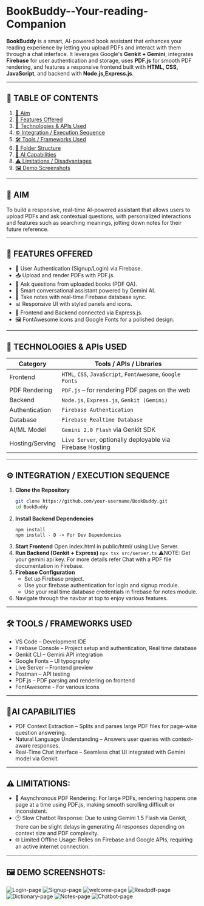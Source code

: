 # BookBuddy--Your-reading-Companion
**BookBuddy** is a smart, AI-powered book assistant that enhances your reading experience by letting you upload PDFs and interact with them through a chat interface. It leverages Google's **Genkit + Gemini**, integrates **Firebase** for user authentication and storage, uses **PDF.js** for smooth PDF rendering, and features a responsive frontend built with **HTML, CSS, JavaScript**, and backend with **Node.js,Express.js**.
___
## 📌 TABLE OF CONTENTS

1. [🎯 Aim](#aim)
2. [🧩 Features Offered](#features-offered)
3. [🧪 Technologies & APIs Used](#technologies--apis-used)
4. [⚙️ Integration / Execution Sequence](#integration--execution-sequence)
5. [🛠️ Tools / Frameworks Used](#tools--frameworks-used)
6. [📂 Folder Structure](#folder-structure)
7. [🧠 AI Capabilities](#ai-capabilities)
8. [⚠️ Limitations / Disadvantages](#limitations--disadvantages)
9. [🖼️ Demo Screenshots](#demo-screenshots)
___
## 🎯 AIM
To build a responsive, real-time AI-powered assistant that allows users to upload PDFs and ask contextual questions, with personalized interactions and features such as searching meanings, jotting down notes for their future reference.
___
## 🧩 FEATURES OFFERED

+ 🔐 User Authentication (Signup/Login) via Firebase.
+ 📥 Upload and render PDFs with PDF.js.
+ 💬 Ask questions from uploaded books (PDF QA).
+ 🤖 Smart conversational assistant powered by Gemini AI.
+ 📌 Take notes with real-time Firebase database sync.
+ 📊 Responsive UI with styled panels and icons.
+ 🔁 Frontend and Backend connected via Express.js.
+ 🖼️ FontAwesome icons and Google Fonts for a polished design.

___
## 🧪 TECHNOLOGIES & APIs USED

| Category         | Tools / APIs / Libraries                                   |
|------------------|------------------------------------------------------------|
| Frontend         | `HTML`, `CSS`, `JavaScript`, `FontAwesome`, `Google Fonts` |
| PDF Rendering    | `PDF.js` – for rendering PDF pages on the web              |
| Backend          | `Node.js`, `Express.js`, `Genkit (Gemini)`                 |
| Authentication   | `Firebase Authentication`                                  |
| Database         | `Firebase Realtime Database`                               |
| AI/ML Model      | `Gemini 2.0 Flash` via Genkit SDK                          |
| Hosting/Serving  | `Live Server`, optionally deployable via Firebase Hosting  |

___
## ⚙️ INTEGRATION / EXECUTION SEQUENCE

1. **Clone the Repository**
   ```bash
   git clone https://github.com/your-username/BookBuddy.git
   cd BookBuddy
2. **Install Backend Dependencies**
    ```cd backend
    npm install
    npm install - D -> For Dev Dependencies
3. **Start Frontend**
   Open index.html in public/html/ using Live Server.
4. **Run Backend (Genkit + Express)**
    ```npx tsx src/server.ts```
   ⚠️NOTE: Get your gemini api key. For more details refer Chat with a PDF file documentation in Firebase.
5. **Firebase Configuration**
     + Set up Firebase project.
     + Use your firebase authentication for login and signup module.
     + Use your real time database credentials in firebase for notes module.
6. Navigate through the navbar at top to enjoy various features.

___
## 🛠️ TOOLS / FRAMEWORKS USED
  + VS Code – Development IDE
  + Firebase Console – Project setup and authentication, Real time database
  + Genkit CLI – Gemini API integration
  + Google Fonts – UI typography
  + Live Server – Frontend preview
  + Postman – API testing
  + PDF.js – PDF parsing and rendering on frontend
  + FontAwesome - For various icons
___
## 🤖AI CAPABILITIES
  + PDF Context Extraction – Splits and parses large PDF files for page-wise question answering.
  + Natural Language Understanding – Answers user queries with context-aware responses.
  + Real-Time Chat Interface – Seamless chat UI integrated with Gemini model via Genkit.

___
## ⚠️ LIMITATIONS:
  + 📄 Asynchronous PDF Rendering:
      For large PDFs, rendering happens one page at a time using PDF.js, making smooth scrolling difficult or inconsistent.
  +  🕐 Slow Chatbot Response:
Due to using Gemini 1.5 Flash via Genkit, there can be slight delays in generating AI responses depending on context size and PDF complexity.
  + 🌐 Limited Offline Usage:
Relies on Firebase and Google APIs, requiring an active internet connection.

___
## 🖼️ DEMO SCREENSHOTS:
![Login-page](demo-ss/login.png)
![Signup-page](demo-ss/signup.png)
![welcome-page](demo-ss/welcome.png)
![Readpdf-page](demo-ss/upload.png)
![Dictionary-page](demo-ss/dic.png)
![Notes-page](demo-ss/notes.png)
![Chatbot-page](demo-ss/chatbot.png)




